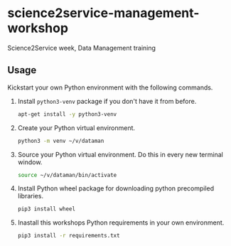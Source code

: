 # science2service-management-workshop
Science2Service week, Data Management training


## Usage

Kickstart your own Python environment with the following commands.

1. Install `python3-venv` package if you don't have it from before.
    ```bash
    apt-get install -y python3-venv
    ```
0. Create your Python virtual environment.
    ```bash
    python3 -m venv ~/v/dataman
    ```
0. Source your Python virtual environment. Do this in every new terminal window.
    ```bash
    source ~/v/dataman/bin/activate
    ```
0. Install Python wheel package for downloading python precompiled libraries.
   ```bash
   pip3 install wheel
   ```
0. Inastall this workshops Python requirements in your own environment.
    ```bash
    pip3 install -r requirements.txt
    ```
